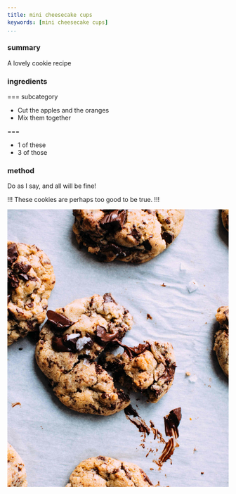 ```yaml
---
title: mini cheesecake cups
keywords: [mini cheesecake cups]
...
```


### summary

A lovely cookie recipe

### ingredients

=== subcategory

- Cut the apples and the oranges
- Mix them together

===

- 1 of these
- 3 of those

### method

Do as I say, and all will be fine!

!!!
These cookies are perhaps too good to be true.
!!!

![A lovely cookie!](img/cookie.jpg)
